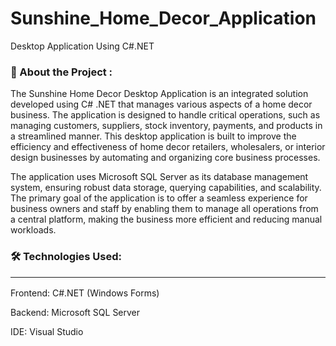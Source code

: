 # Sunshine_Home_Decor_Application
Desktop Application Using C#.NET

### 📖 About the Project : 
The Sunshine Home Decor Desktop Application is an integrated solution developed using C# .NET that manages various aspects of a home decor business. The application is designed to handle critical operations, such as managing customers, suppliers, stock inventory, payments, and products in a streamlined manner. This desktop application is built to improve the efficiency and effectiveness of home decor retailers, wholesalers, or interior design businesses by automating and organizing core business processes.

The application uses Microsoft SQL Server as its database management system, ensuring robust data storage, querying capabilities, and scalability. The primary goal of the application is to offer a seamless experience for business owners and staff by enabling them to manage all operations from a central platform, making the business more efficient and reducing manual workloads.

### 🛠 Technologies Used:<hr>

Frontend: C#.NET (Windows Forms)

Backend: Microsoft SQL Server

IDE: Visual Studio
